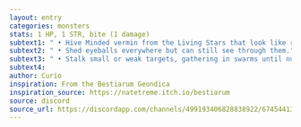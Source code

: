 ```yaml
---
layout: entry 
categories: monsters
stats: 1 HP, 1 STR, bite (1 damage)
subtext1: " • Hive Minded vermin from the Living Stars that look like rats with clusters of eyes and starry hide."
subtext2: " • Shed eyeballs everywhere but can still see through them."
subtext3: " • Stalk small or weak targets, gathering in swarms until numerous enough to attack."
subtext4: 
author: Curio
inspiration: From the Bestiarum Geondica
inspiration_source: https://natetreme.itch.io/bestiarum
source: discord
source_url: https://discordapp.com/channels/499193406828838922/674544134798966806/705384424245690378
---
```

